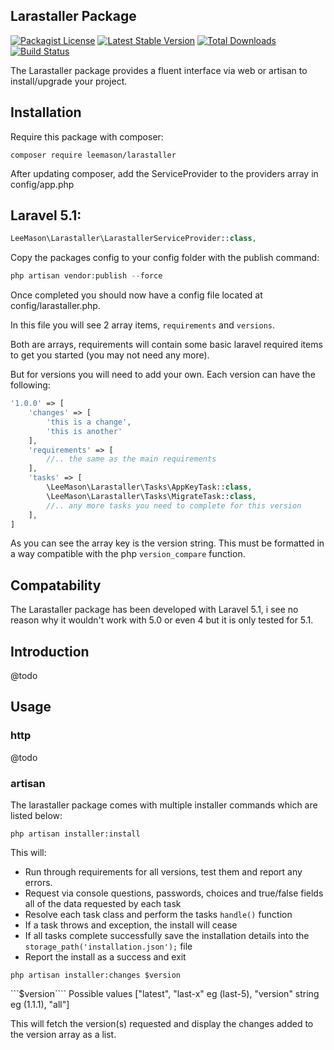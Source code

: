 ## Larastaller Package
[![Packagist License](https://poser.pugx.org/leemason/larastaller/license.png)](http://choosealicense.com/licenses/mit/)
[![Latest Stable Version](https://poser.pugx.org/leemason/larastaller/version.png)](https://packagist.org/packages/leemason/larastaller)
[![Total Downloads](https://poser.pugx.org/leemason/larastaller/d/total.png)](https://packagist.org/packages/leemason/larastaller)
[![Build Status](https://travis-ci.org/leemason/larastaller.svg?branch=master)](https://travis-ci.org/leemason/larastaller)

The Larastaller package provides a fluent interface via web or artisan to install/upgrade your project.

## Installation

Require this package with composer:

```
composer require leemason/larastaller
```

After updating composer, add the ServiceProvider to the providers array in config/app.php

## Laravel 5.1:

```php
LeeMason\Larastaller\LarastallerServiceProvider::class,
```

Copy the packages config to your config folder with the publish command:

```php
php artisan vendor:publish --force
```

Once completed you should now have a config file located at config/larastaller.php.

In this file you will see 2 array items, ```requirements``` and ```versions```.

Both are arrays, requirements will contain some basic laravel required items to get you started (you may not need any more).

But for versions you will need to add your own. Each version can have the following:

```php
'1.0.0' => [
    'changes' => [
        'this is a change',
        'this is another'
    ],
    'requirements' => [
        //.. the same as the main requirements
    ],
    'tasks' => [
        \LeeMason\Larastaller\Tasks\AppKeyTask::class,
        \LeeMason\Larastaller\Tasks\MigrateTask::class,
        //.. any more tasks you need to complete for this version
    ],
]
```

As you can see the array key is the version string. This must be formatted in a way compatible with the php ```version_compare``` function.

## Compatability

The Larastaller package has been developed with Laravel 5.1, i see no reason why it wouldn't work with 5.0 or even 4 but it is only tested for 5.1.

## Introduction

@todo

## Usage

### http

@todo

### artisan

The larastaller package comes with multiple installer commands which are listed below:

```
php artisan installer:install
```

This will:

- Run through requirements for all versions, test them and report any errors.
- Request via console questions, passwords, choices and true/false fields all of the data requested by each task
- Resolve each task class and perform the tasks ```handle()``` function
- If a task throws and exception, the install will cease
- If all tasks complete successfully save the installation details into the ```storage_path('installation.json');``` file
- Report the install as a success and exit

```
php artisan installer:changes $version
```

```$version```` Possible values ["latest", "last-x" eg (last-5), "version" string eg (1.1.1), "all"]

This will fetch the version(s) requested and display the changes added to the version array as a list.



